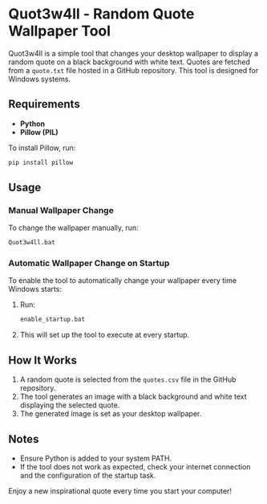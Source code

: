# Quot3w4ll - Random Quote Wallpaper Tool

Quot3w4ll is a simple tool that changes your desktop wallpaper to display a random quote on a black background with white text. Quotes are fetched from a `quote.txt` file hosted in a GitHub repository. This tool is designed for Windows systems.

## Requirements

- **Python**
- **Pillow (PIL)**

To install Pillow, run:
```bash
pip install pillow
```

## Usage

### Manual Wallpaper Change
To change the wallpaper manually, run:
```bash
Quot3w4ll.bat
```

### Automatic Wallpaper Change on Startup
To enable the tool to automatically change your wallpaper every time Windows starts:
1. Run:
   ```bash
   enable_startup.bat
   ```
2. This will set up the tool to execute at every startup.

## How It Works
1. A random quote is selected from the `quotes.csv` file in the GitHub repository.
2. The tool generates an image with a black background and white text displaying the selected quote.
3. The generated image is set as your desktop wallpaper.

## Notes
- Ensure Python is added to your system PATH.
- If the tool does not work as expected, check your internet connection and the configuration of the startup task.

Enjoy a new inspirational quote every time you start your computer!

